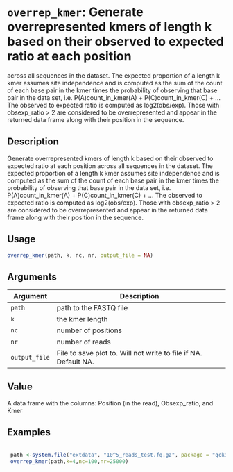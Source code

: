 # `overrep_kmer`: Generate overrepresented kmers of length k based on their observed to expected ratio at each position
 across all sequences in the dataset. The expected proportion of a length k kmer assumes site independence
 and is computed as the sum of the count of each base pair in the kmer times the probability of observing
 that base pair in the data set, i.e. P(A)count_in_kmer(A) + P(C)count_in_kmer(C) + ... The observed to expected
 ratio is computed as log2(obs/exp). Those with obsexp_ratio > 2 are considered to be overrepresented and appear
 in the returned data frame along with their position in the sequence.

## Description


 Generate overrepresented kmers of length k based on their observed to expected ratio at each position
 across all sequences in the dataset. The expected proportion of a length k kmer assumes site independence
 and is computed as the sum of the count of each base pair in the kmer times the probability of observing
 that base pair in the data set, i.e. P(A)count_in_kmer(A) + P(C)count_in_kmer(C) + ... The observed to expected
 ratio is computed as log2(obs/exp). Those with obsexp_ratio > 2 are considered to be overrepresented and appear
 in the returned data frame along with their position in the sequence.


## Usage

```r
overrep_kmer(path, k, nc, nr, output_file = NA)
```


## Arguments

Argument      |Description
------------- |----------------
```path```     |     path to the FASTQ file
```k```     |     the kmer length
```nc```     |     number of positions
```nr```     |     number of reads
```output_file```     |     File to save plot to. Will not write to file if NA. Default NA.

## Value


 A data frame with the columns: Position (in the read), Obsexp_ratio, and Kmer


## Examples

```r 
 
 path <-system.file("extdata", "10^5_reads_test.fq.gz", package = "qckitfastq")
 overrep_kmer(path,k=4,nc=100,nr=25000)
 
 ``` 

